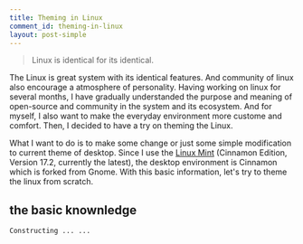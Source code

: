 ```yaml
---
title: Theming in Linux
comment_id: theming-in-linux
layout: post-simple
---
```


> Linux is identical for its identical.

The Linux is great system with its identical features.
And community of linux also encourage a atmosphere of 
personality. Having working on linux for several months,
I have gradually understanded the purpose and meaning
of open-source and community in the system and its 
ecosystem. And for myself, I also want to make the everyday
environment more custome and comfort. Then, I decided to
have a try on theming the Linux.

What I want to do is to make some change or just some simple 
modification to current theme of desktop. Since I use the
[Linux Mint][] (Cinnamon Edition, Version 17.2, currently 
the latest), the desktop environment is Cinnamon which is 
forked from Gnome. With this basic information, let's 
try to theme the linux from scratch.

the basic knownledge
--------------------

```
Constructing ... ...
```

[Linux Mint]: http://www.linuxmint.com/
